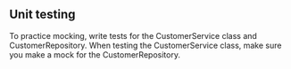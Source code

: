 ## Unit testing

To practice mocking, write tests for the CustomerService class and CustomerRepository.
When testing the CustomerService class, make sure you make a mock for the CustomerRepository.